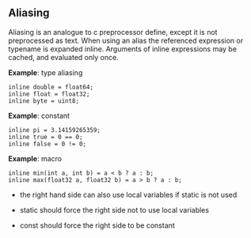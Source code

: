 ## Aliasing

Aliasing is an analogue to c preprocessor define, except it is not preprocessed as text.
When using an alias the referenced expression or typename is expanded inline.
Arguments of inline expressions may be cached, and evaluated only once.

**Example**: type aliasing

```
inline double = float64;
inline float = float32;
inline byte = uint8;
```

**Example**: constant

```
inline pi = 3.14159265359;
inline true = 0 == 0;
inline false = 0 != 0;
```

**Example**: macro

```
inline min(int a, int b) = a < b ? a : b;
inline max(float32 a, float32 b) = a > b ? a : b;
```

- the right hand side can also use local variables if static is not used

- static should force the right side not to use local variables

- const should force the right side to be constant

